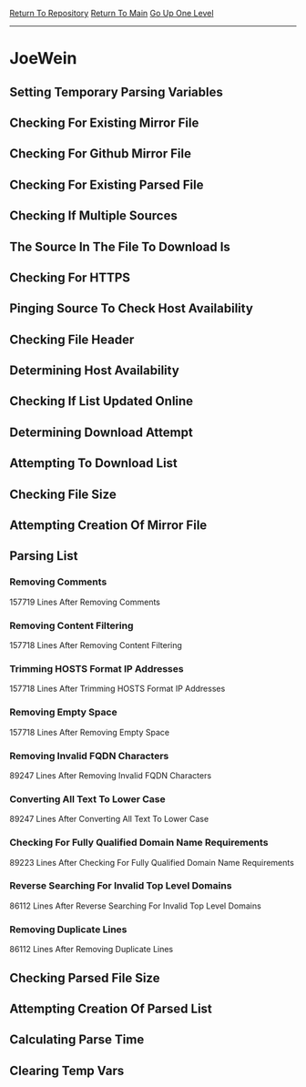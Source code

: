 [Return To Repository](https://github.com/deathbybandaid/piholeparser/)
[Return To Main](https://github.com/deathbybandaid/piholeparser/blob/master/RecentRunLogs/Mainlog.md)
[Go Up One Level](https://github.com/deathbybandaid/piholeparser/blob/master/RecentRunLogs/TopLevelScripts/30-Processing-External-Blacklists.md)
____________________________________
# JoeWein
## Setting Temporary Parsing Variables
## Checking For Existing Mirror File
## Checking For Github Mirror File
## Checking For Existing Parsed File
## Checking If Multiple Sources
## The Source In The File To Download Is
## Checking For HTTPS
## Pinging Source To Check Host Availability
## Checking File Header
## Determining Host Availability
## Checking If List Updated Online
## Determining Download Attempt
## Attempting To Download List
## Checking File Size
## Attempting Creation Of Mirror File
## Parsing List
### Removing Comments
157719 Lines After Removing Comments
### Removing Content Filtering
157718 Lines After Removing Content Filtering
### Trimming HOSTS Format IP Addresses
157718 Lines After Trimming HOSTS Format IP Addresses
### Removing Empty Space
157718 Lines After Removing Empty Space
### Removing Invalid FQDN Characters
89247 Lines After Removing Invalid FQDN Characters
### Converting All Text To Lower Case
89247 Lines After Converting All Text To Lower Case
### Checking For Fully Qualified Domain Name Requirements
89223 Lines After Checking For Fully Qualified Domain Name Requirements
### Reverse Searching For Invalid Top Level Domains
86112 Lines After Reverse Searching For Invalid Top Level Domains
### Removing Duplicate Lines
86112 Lines After Removing Duplicate Lines
## Checking Parsed File Size
## Attempting Creation Of Parsed List
## Calculating Parse Time
## Clearing Temp Vars
